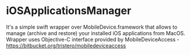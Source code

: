 # iOSApplicationsManager
It's a simple swift wrapper over MobileDevice.framework that allows to manage (archive and restore) your installed iOS applications from MacOS.
Wrapper uses Objective-C interface provided by MobileDeviceAccess - https://bitbucket.org/tristero/mobiledeviceaccess 

